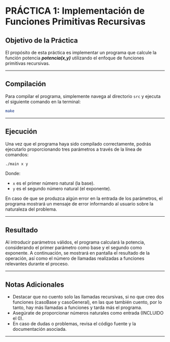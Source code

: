 # PRÁCTICA 1: Implementación de Funciones Primitivas Recursivas

## Objetivo de la Práctica

El propósito de esta práctica es implementar un programa que calcule la función potencia ***potencia(x,y)*** utilizando el enfoque de funciones primitivas recursivas.

---

## Compilación

Para compilar el programa, simplemente navega al directorio `src` y ejecuta el siguiente comando en la terminal:

```bash
make
```

---

## Ejecución

Una vez que el programa haya sido compilado correctamente, podrás ejecutarlo proporcionando tres parámetros a través de la línea de comandos:

```bash
./main x y
```

Donde:

- `x` es el primer número natural (la base).
- `y` es el segundo número natural (el exponente).

En caso de que se produzca algún error en la entrada de los parámetros, el programa mostrará un mensaje de error informando al usuario sobre la naturaleza del problema.

---

## Resultado

Al introducir parámetros válidos, el programa calculará la potencia, considerando el primer parámetro como base y el segundo como exponente. A continuación, se mostrará en pantalla el resultado de la operación, así como el número de llamadas realizadas a funciones relevantes durante el proceso.

---

## Notas Adicionales

- Destacar que no cuento solo las llamadas recursivas, si no que creo dos funciones (casoBase y casoGeneral), en las que también cuento, por lo tanto, hay más llamadas a funciones y tarda más el programa.
- Asegúrate de proporcionar números naturales como entrada (INCLUIDO el 0).
- En caso de dudas o problemas, revisa el código fuente y la documentación asociada.

---